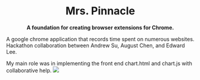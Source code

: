<div align="center">
  <h1>
    Mrs. Pinnacle  
  </h1>

  <p>
    <strong>A foundation for creating browser extensions for Chrome.</strong>
  </p>
</div>

A google chrome application that records time spent on numerous websites.
Hackathon collaboration between Andrew Su, August Chen, and Edward Lee.

My main role was in implementing the front end chart.html and chart.js with collaborative help.
<img src="./extensionUI.png" />
